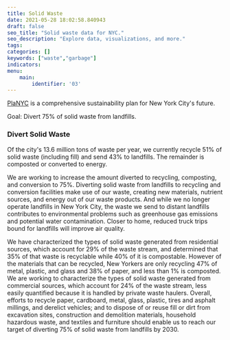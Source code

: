 ```yaml
---
title: Solid Waste
date: 2021-05-28 18:02:58.840943
draft: false
seo_title: "Solid waste data for NYC."
seo_description: "Explore data, visualizations, and more."
tags: 
categories: []
keywords: ["waste","garbage"]
indicators: 
menu:
    main:
        identifier: '03'
---
```



[PlaNYC](http://www.nyc.gov/html/planyc2030/html/home/home.shtml "PlaNYC Home Page") is a comprehensive sustainability plan for New York City's future.

Goal: Divert 75% of solid waste from landfills.

### Divert Solid Waste

Of the city's 13.6 million tons of waste per year, we currently recycle 51% of solid waste (including fill) and send 43% to landfills. The remainder is composted or converted to energy.   
  
 We are working to increase the amount diverted to recycling, composting, and conversion to 75%. Diverting solid waste from landfills to recycling and conversion facilities make use of our waste, creating new materials, nutrient sources, and energy out of our waste products. And while we no longer operate landfills in New York City, the waste we send to distant landfills contributes to environmental problems such as greenhouse gas emissions and potential water contamination. Closer to home, reduced truck trips bound for landfills will improve air quality.  
  
 We have characterized the types of solid waste generated from residential sources, which account for 29% of the waste stream, and determined that 35% of that waste is recyclable while 40% of it is compostable. However of the materials that can be recycled, New Yorkers are only recycling 47% of metal, plastic, and glass and 38% of paper, and less than 1% is composted. We are working to characterize the types of solid waste generated from commercial sources, which account for 24% of the waste stream, less easily quantified because it is handled by private waste haulers. Overall, efforts to recycle paper, cardboard, metal, glass, plastic, tires and asphalt millings, and derelict vehicles; and to dispose of or reuse fill or dirt from excavation sites, construction and demolition materials, household hazardous waste, and textiles and furniture should enable us to reach our target of diverting 75% of solid waste from landfills by 2030.
